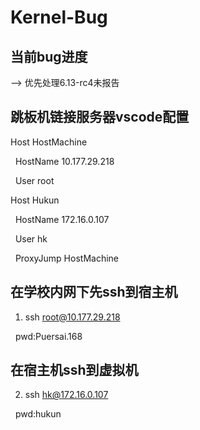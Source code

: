 # Kernel-Bug

## 当前bug进度
--> 优先处理6.13-rc4未报告


## 跳板机链接服务器vscode配置
Host HostMachine

&nbsp;&nbsp;HostName 10.177.29.218

&nbsp;&nbsp;User root

Host Hukun

&nbsp;&nbsp;HostName 172.16.0.107

&nbsp;&nbsp;User hk

&nbsp;&nbsp;ProxyJump HostMachine 

## 在学校内网下先ssh到宿主机
1. ssh root@10.177.29.218

&nbsp;&nbsp;pwd:Puersai.168

## 在宿主机ssh到虚拟机
2. ssh hk@172.16.0.107

&nbsp;&nbsp;pwd:hukun

 
